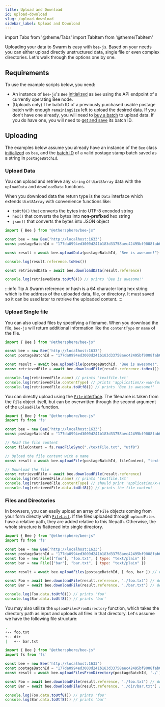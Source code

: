 ```yaml
---
title: Upload and Download
id: upload-download
slug: /upload-download
sidebar_label: Upload and Download
---
```

<!-- 
* Remove postage stamp related parts, assume a valid batchId
* Separate Node.js (backend) and browser (front-end) functions
* Adjust to new upload and download related functions [Gist1](https://gist.github.com/Cafe137/233807614d8b5eca938b71f88cb37d4a)
* Have sub-sections for encryption, tags
* Add "Track Upload" section
-->

import Tabs from '@theme/Tabs'
import TabItem from '@theme/TabItem'


Uploading your data to Swarm is easy with `bee-js`. Based on your needs you can either upload directly unstructured data, single file or even complex directories. Let's walk through the options one by one.

## Requirements

To use the example scripts below, you need:

- An instance of `bee-js`'s `Bee` [initialized](/docs/getting-started/) as `bee` using the API endpoint of a currently operating Bee node.
- (Uploads only) The batch ID of a previously purchased usable postage batch with enough `remainingSize` left to upload the desired data. If you don't have one already, you will need to [buy a batch](/docs/storage/#purchasing-storage) to upload data. If you do have one, you will need to [get and save](/docs/storage/#selecting-a-batch) its batch ID.

## Uploading

The examples below assume you already have an instance of the `Bee` class [initialized](/docs/getting-started/) as `bee`, and the [batch ID](/docs/storage/#purchasing-storage) of a valid postage stamp batch saved as a string in `postageBatchId`.

### Upload Data

You can upload and retrieve any `string` or `Uint8Array` data with the `uploadData` and `downloadData` functions.

When you download data the return type is the `Data` interface which extends `Uint8Array` with convenience functions like:

 - `toUtf8()` that converts the bytes into UTF-8 encoded string
 - `hex()` that converts the bytes into **non-prefixed** hex string
 - `json()` that converts the bytes into JSON object

```js
import { Bee } from "@ethersphere/bee-js"

const bee = new Bee('http://localhost:1633')
const postageBatchId = "177da0994ed3000d241b183d33758aec42495bf9008fab059f0e3f208f3a1ade"

const result = await bee.uploadData(postageBatchId, "Bee is awesome!")

console.log(result.reference.toHex())

const retrievedData = await bee.downloadData(result.reference)

console.log(retrievedData.toUtf8()) // prints 'Bee is awesome!'
```

:::info Tip
A Swarm reference or hash is a 64 character long hex string which is the address of the uploaded data, file, or directory. It must saved so it can be used later to retrieve the uploaded content.
:::

### Upload Single file

You can also upload files by specifying a filename. When you download the file, `bee-js` will return additional information like the `contentType` or `name` of the file.

```js
import { Bee } from "@ethersphere/bee-js"

const bee = new Bee('http://localhost:1633')
const postageBatchId = "177da0994ed3000d241b183d33758aec42495bf9008fab059f0e3f208f3a1ade"

const result = await bee.uploadFile(postageBatchId, "Bee is awesome!", "textfile.txt")
const retrievedFile = await bee.downloadFile(result.reference.toHex())

console.log(retrievedFile.name) // prints 'textfile.txt'
console.log(retrievedFile.contentType) // prints 'application/x-www-form-urlencoded'
console.log(retrievedFile.data.toUtf8()) // prints 'Bee is awesome!'
```

You can directly upload using the [`File` interface](https://developer.mozilla.org/en-US/docs/Web/API/File). The filename is taken from the `File` object itself, but can be overwritten through the second argument of the `uploadFile` function.


```js
import { Bee } from "@ethersphere/bee-js"
import fs from 'fs'

const bee = new Bee('http://localhost:1633')
const postageBatchId = "177da0994ed3000d241b183d33758aec42495bf9008fab059f0e3f208f3a1ade"

// Read the file content
const fileContent = fs.readFileSync("./textFile.txt", "utf8")

// Upload the file content with a name
const result = await bee.uploadFile(postageBatchId, fileContent, "textfile.txt")

// Download the file
const retrievedFile = await bee.downloadFile(result.reference)
console.log(retrievedFile.name) // prints 'textfile.txt'
console.log(retrievedFile.contentType) // should print 'application/x-www-form-urlencoded
console.log(retrievedFile.data.toUtf8()) // prints the file content
```

### Files and Directories

In browsers, you can easily upload an array of `File` objects coming from your form directly with [`FileList`](https://developer.mozilla.org/en-US/docs/Web/API/FileList). If the files uploaded through `uploadFiles` have a relative path, they are added relative to this filepath. Otherwise, the whole structure is flattened into single directory.

```js
import { Bee } from "@ethersphere/bee-js"
import fs from 'fs'

const bee = new Bee('http://localhost:1633')
const postageBatchId = "177da0994ed3000d241b183d33758aec42495bf9008fab059f0e3f208f3a1ade"
const foo = new File(["foo"], "foo.txt", { type: "text/plain" })
const bar = new File(["bar"], "bar.txt", { type: "text/plain" })

const result = await bee.uploadFiles(postageBatchId, [ foo, bar ]) // upload

const Foo = await bee.downloadFile(result.reference, './foo.txt') // download foo
const Bar = await bee.downloadFile(result.reference, './bar.txt') // download bar

console.log(Foo.data.toUtf8()) // prints 'foo'
console.log(Bar.data.toUtf8()) // prints 'bar'
```

You may also utilize the `uploadFilesFromDirectory` function, which takes the directory path as input and uploads all files in that directory. Let's assume we have the following file structure:

```sh
.
+-- foo.txt
+-- dir
|   +-- bar.txt
```

```js
import { Bee } from "@ethersphere/bee-js"
import fs from 'fs'

const bee = new Bee('http://localhost:1633')
const postageBatchId = "177da0994ed3000d241b183d33758aec42495bf9008fab059f0e3f208f3a1ade"
const result = await bee.uploadFilesFromDirectory(postageBatchId, './') // upload recursively current folder

const Foo = await bee.downloadFile(result.reference, './foo.txt') // download foo
const Bar = await bee.downloadFile(result.reference, './dir/bar.txt') // download bar

console.log(Foo.data.toUtf8()) // prints 'foo'
console.log(Bar.data.toUtf8()) // prints 'bar'
```

